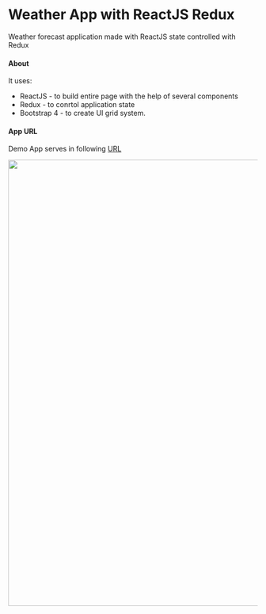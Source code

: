 # Weather App with ReactJS Redux
Weather forecast application made with ReactJS state controlled with Redux

#### About
It uses:
* ReactJS - to build entire page with the help of several components
* Redux - to conrtol application state
* Bootstrap 4 - to create UI grid system.


#### App URL
Demo App serves in following [URL](https://hummatli.github.io/weather-app-reactjs-redux/)

<p align="center">
<a href="https://hummatli.github.io/weather-app-reactjs-redux/"><img src="https://raw.githubusercontent.com/hummatli/weather-app-reactjs-redux/master/screenshot.png" width="900px"/></a>
</p>

